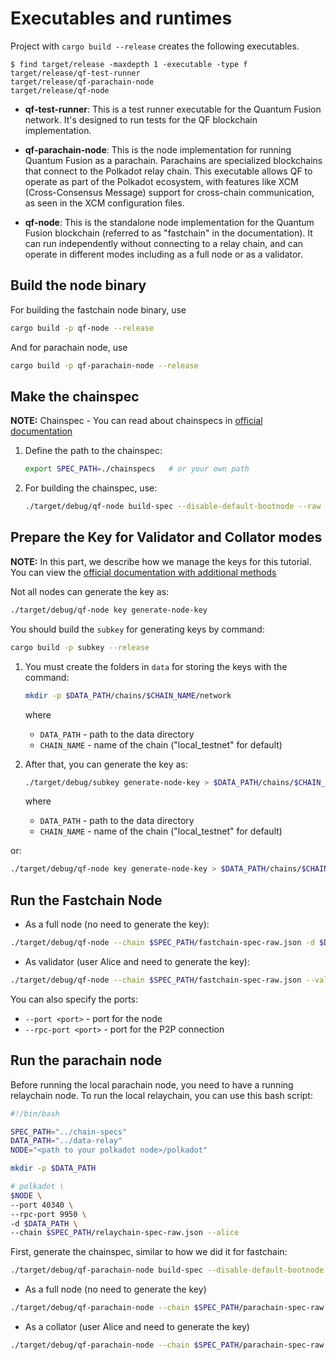 # Executables and runtimes

Project with `cargo build --release` creates the following executables.

```console
$ find target/release -maxdepth 1 -executable -type f
target/release/qf-test-runner
target/release/qf-parachain-node
target/release/qf-node
```

- **qf-test-runner**: This is a test runner executable for the Quantum Fusion network.
It's designed to run tests for the QF blockchain implementation.

- **qf-parachain-node**: This is the node implementation for running Quantum Fusion as a parachain.
 Parachains are specialized blockchains that connect to the Polkadot relay chain.
  This executable allows QF to operate as part of the Polkadot ecosystem, with features
   like XCM (Cross-Consensus Message) support for cross-chain communication, as seen in the XCM configuration files.

- **qf-node**: This is the standalone node implementation for the Quantum Fusion blockchain
 (referred to as "fastchain" in the documentation). It can run independently without connecting
  to a relay chain, and can operate in different modes including as a full node or as a validator.

## Build the node binary
For building the fastchain node binary, use
```bash
cargo build -p qf-node --release
```

And for parachain node, use

```bash
cargo build -p qf-parachain-node --release
```

## Make the chainspec
**NOTE:** Chainspec - You can read about chainspecs in [official documentation](https://docs.polkadot.com/develop/parachains/deployment/generate-chain-specs)

1. Define the path to the chainspec:

    ```bash
    export SPEC_PATH=./chainspecs   # or your own path
    ```

2. For building the chainspec, use:

    ```bash
    ./target/debug/qf-node build-spec --disable-default-bootnode --raw > $SPEC_PATH/fastchain-spec-raw.json
    ```

## Prepare the Key for Validator and Collator modes

**NOTE:** In this part, we describe how we manage the keys for this tutorial.
You can view the [official documentation with additional methods](https://docs.polkadot.com/infrastructure/running-a-validator/onboarding-and-offboarding/key-management/#generate-session-keys)

Not all nodes can generate the key as:
```bash
./target/debug/qf-node key generate-node-key
```
You should build the `subkey` for generating keys by command:
```bash
cargo build -p subkey --release
```

1. You must create the folders in `data` for storing the keys with the command:

    ```bash
    mkdir -p $DATA_PATH/chains/$CHAIN_NAME/network
    ```
    where
    - `DATA_PATH` - path to the data directory
    - `CHAIN_NAME` - name of the chain ("local_testnet" for default)

2. After that, you can generate the key as:

    ```bash
    ./target/debug/subkey generate-node-key > $DATA_PATH/chains/$CHAIN_NAME/network/secret_ed25519
    ```
    where
    - `DATA_PATH` - path to the data directory
    - `CHAIN_NAME` - name of the chain ("local_testnet" for default)

or:

```bash
./target/debug/qf-node key generate-node-key > $DATA_PATH/chains/$CHAIN_NAME/network/secret_ed25519
```

## Run the Fastchain Node
- As a full node (no need to generate the key):
```bash
./target/debug/qf-node --chain $SPEC_PATH/fastchain-spec-raw.json -d $DATA_PATH
```
- As validator (user Alice and need to generate the key):
```bash
./target/debug/qf-node --chain $SPEC_PATH/fastchain-spec-raw.json --validator --alice -d $DATA_PATH
```


You can also specify the ports:
- `--port <port>` - port for the node
- `--rpc-port <port>` - port for the P2P connection

## Run the parachain node
Before running the local parachain node, you need to have a running relaychain node.
To run the local relaychain, you can use this bash script:
```bash
#!/bin/bash

SPEC_PATH="../chain-specs"
DATA_PATH="../data-relay"
NODE="<path to your polkadot node>/polkadot"

mkdir -p $DATA_PATH

# polkadot \
$NODE \
--port 40340 \
--rpc-port 9950 \
-d $DATA_PATH \
--chain $SPEC_PATH/relaychain-spec-raw.json --alice
```

First, generate the chainspec, similar to how we did it for fastchain:
```bash
./target/debug/qf-parachain-node build-spec --disable-default-bootnode --raw > $SPEC_PATH/parachain-spec-raw.json
```

- As a full node (no need to generate the key)
```bash
./target/debug/qf-parachain-node --chain $SPEC_PATH/parachain-spec-raw.json -d $DATA_PATH -- --chain $SPEC_PATH/relaychain-spec-raw.json
```
- As a collator (user Alice and need to generate the key)
```bash
./target/debug/qf-parachain-node --chain $SPEC_PATH/parachain-spec-raw.json --collator --alice -d $DATA_PATH -- --chain $SPEC_PATH/relaychain-spec-raw.json
```

